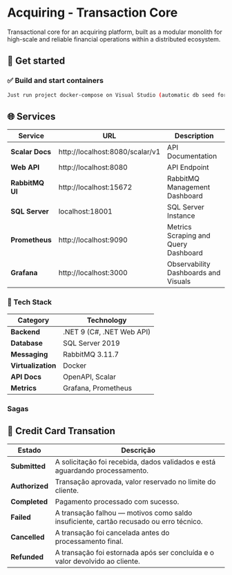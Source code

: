 ﻿# Acquiring - Transaction Core

Transactional core for an acquiring platform, built as a modular monolith for high-scale and reliable financial operations within a distributed ecosystem.
## 🐳 Get started

### ✅ Build and start containers

```bash
Just run project docker-compose on Visual Studio (automatic db seed for [ "$ENVIRONMENT" = "Development" ])
```

## 🌐 Services

| Service        | URL                               | Description                          |
|----------------|-----------------------------------|--------------------------------------|
| **Scalar Docs**| http://localhost:8080/scalar/v1   | API Documentation                    |
| **Web API**    | http://localhost:8080             | API Endpoint                         |
| **RabbitMQ UI**| http://localhost:15672            | RabbitMQ Management Dashboard        |
| **SQL Server** | localhost:18001                   | SQL Server Instance                  |
| **Prometheus** | http://localhost:9090             | Metrics Scraping and Query Dashboard |
| **Grafana**    | http://localhost:3000             | Observability Dashboards and Visuals |

### 🧰 Tech Stack

| Category          | Technology                |
|-------------------|---------------------------|
| **Backend**       | .NET 9 (C#, .NET Web API) |
| **Database**      | SQL Server 2019           |
| **Messaging**     | RabbitMQ 3.11.7           |
| **Virtualization**| Docker                    |
| **API Docs**      | OpenAPI, Scalar           |
| **Metrics**       | Grafana, Prometheus       |

### Sagas


## 🎯 Credit Card Transation

| Estado         | Descrição                                                                                  |
|----------------|--------------------------------------------------------------------------------------------|
| **Submitted**  | A solicitação foi recebida, dados validados e está aguardando processamento.               |
| **Authorized** | Transação aprovada, valor reservado no limite do cliente.                                  |
| **Completed**  | Pagamento processado com sucesso.                                                          |
| **Failed**     | A transação falhou — motivos como saldo insuficiente, cartão recusado ou erro técnico.     |
| **Cancelled**  | A transação foi cancelada antes do processamento final.                                    |
| **Refunded**   | A transação foi estornada após ser concluída e o valor devolvido ao cliente.               |
